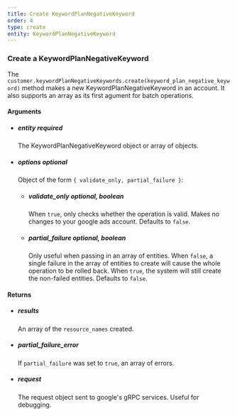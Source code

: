 ```yaml
---
title: Create KeywordPlanNegativeKeyword 
order: 4
type: create
entity: KeywordPlanNegativeKeyword 
---
```


### Create a KeywordPlanNegativeKeyword 

The `customer.keywordPlanNegativeKeywords.create(keyword_plan_negative_keyword)` method makes a new KeywordPlanNegativeKeyword in an account. It also supports an array as its first agument for batch operations.


#### Arguments

- ##### entity *required* 
    The KeywordPlanNegativeKeyword object or array of objects.
- ##### options *optional*
    Object of the form `{ validate_only, partial_failure }`:
    - ##### validate_only *optional, boolean* 
        When `true`, only checks whether the operation is valid. Makes no changes to your google ads account. Defaults to `false`.
    - ##### partial_failure *optional, boolean*
        Only useful when passing in an array of entities. When `false`, a single failure in the array of entities to create will cause the whole operation to be rolled back. When `true`, the system will still create the non-failed entities. Defaults to `false`.


#### Returns

- ##### results
    An array of the `resource_names` created.
- ##### partial_failure_error
    If `partial_failure` was set to `true`, an array of errors.
- ##### request
    The request object sent to google's gRPC services. Useful for debugging.
